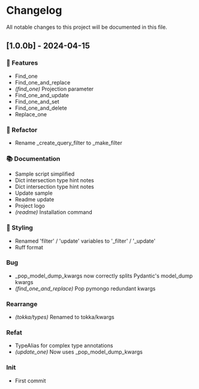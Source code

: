 # Changelog

All notable changes to this project will be documented in this file.

## [1.0.0b] - 2024-04-15

### 🚀 Features

- Find_one
- Find_one_and_replace
- *(find_one)* Projection parameter
- Find_one_and_update
- Find_one_and_set
- Find_one_and_delete
- Replace_one

### 🚜 Refactor

- Rename _create_query_filter to _make_filter

### 📚 Documentation

- Sample script simplified
- Dict intersection type hint notes
- Dict intersection type hint notes
- Update sample
- Readme update
- Project logo
- *(readme)* Installation command

### 🎨 Styling

- Renamed 'filter' / 'update' variables to '_filter' / '_update'
- Ruff format

### Bug

- _pop_model_dump_kwargs now correctly splits Pydantic's model_dump kwargs
- *(find_one_and_replace)* Pop pymongo redundant kwargs

### Rearrange

- *(tokka/types)* Renamed to tokka/kwargs

### Refat

- TypeAlias for complex type annotations
- *(update_one)* Now uses _pop_model_dump_kwargs

### Init

- First commit

<!-- generated by git-cliff -->
